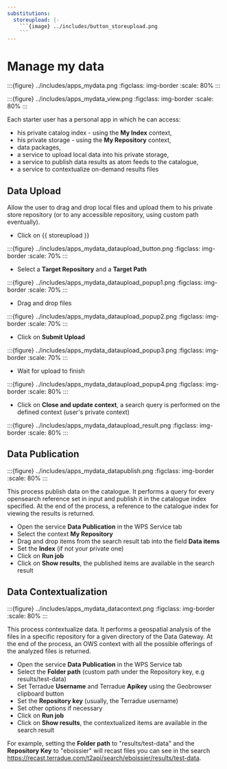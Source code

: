 ```yaml
---
substitutions:
  storeupload: |-
    ```{image} ../includes/button_storeupload.png
    ```
---
```


# Manage my data

:::{figure} ../includes/apps_mydata.png
:figclass: img-border
:scale: 80%
:::

:::{figure} ../includes/apps_mydata_view.png
:figclass: img-border
:scale: 80%
:::

Each starter user has a personal app in which he can access:

- his private catalog index - using the **My Index** context,
- his private storage - using the **My Repository** context,
- data packages,
- a service to upload local data into his private storage,
- a service to publish data results as atom feeds to the catalogue,
- a service to contextualize on-demand results files

## Data Upload

Allow the user to drag and drop local files and upload them to his private store repository (or to any accessible repository, using custom path eventually).

- Click on {{ storeupload }}

:::{figure} ../includes/apps_mydata_dataupload_button.png
:figclass: img-border
:scale: 70%
:::

- Select a **Target Repository** and a **Target Path**

:::{figure} ../includes/apps_mydata_dataupload_popup1.png
:figclass: img-border
:scale: 70%
:::

- Drag and drop files

:::{figure} ../includes/apps_mydata_dataupload_popup2.png
:figclass: img-border
:scale: 70%
:::

- Click on **Submit Upload**

:::{figure} ../includes/apps_mydata_dataupload_popup3.png
:figclass: img-border
:scale: 70%
:::

- Wait for upload to finish

:::{figure} ../includes/apps_mydata_dataupload_popup4.png
:figclass: img-border
:scale: 80%
:::

- Click on **Close and update context**, a search query is performed on the defined context (user's private context)

:::{figure} ../includes/apps_mydata_dataupload_result.png
:figclass: img-border
:scale: 80%
:::

## Data Publication

:::{figure} ../includes/apps_mydata_datapublish.png
:figclass: img-border
:scale: 80%
:::

This process publish data on the catalogue. It performs a query for every opensearch reference set in input and publish it in the catalogue index specified. At the end of the process, a reference to the catalogue index for viewing the results is returned.

- Open the service **Data Publication** in the WPS Service tab
- Select the context **My Repository**
- Drag and drop items from the search result tab into the field **Data items**
- Set the **Index** (if not your private one)
- Click on **Run job**
- Click on **Show results**, the published items are available in the search result

## Data Contextualization

:::{figure} ../includes/apps_mydata_datacontext.png
:figclass: img-border
:scale: 80%
:::

This process contextualize data. It performs a geospatial analysis of the files in a specific repository for a given directory of the Data Gateway. At the end of the process, an OWS context with all the possible offerings of the analyzed files is returned.

- Open the service **Data Publication** in the WPS Service tab
- Select the **Folder path** (custom path under the Repository key, e.g results/test-data)
- Set Terradue **Username** and Terradue **Apikey** using the Geobrowser clipboard button
- Set the **Repository key** (usually, the Terradue username)
- Set other options if necessary
- Click on **Run job**
- Click on **Show results**, the contextualized items are available in the search result

For example, setting the **Folder path** to "results/test-data" and the **Repository Key** to "eboissier" will recast files you can see in the search <https://recast.terradue.com/t2api/search/eboissier/results/test-data>.

